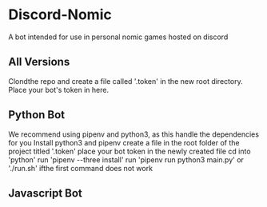 # Discord-Nomic
A bot intended for use in personal nomic games hosted on discord

## All Versions
Clondthe repo and create a file called '.token' in the new root directory. Place your bot's token in here.

## Python Bot
We recommend using pipenv and python3, as this handle the dependencies for you
Install python3 and pipenv
create a file in the root folder of the project titled '.token'
place your bot token in the newly created file
cd into 'python'
run 'pipenv --three install'
run 'pipenv run python3 main.py' or './run.sh' ifthe first command does not work

## Javascript Bot